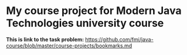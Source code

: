 # My course project for Modern Java Technologies university course
**This is link to the task problem:** https://github.com/fmi/java-course/blob/master/course-projects/bookmarks.md
